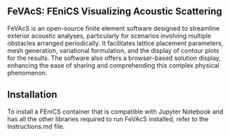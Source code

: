 ## FeVAcS: FEniCS Visualizing Acoustic Scattering

FeVAcS is an open-source finite element software designed to streamline exterior acoustic analyses, particularly for scenarios involving multiple obstacles arranged periodically. It facilitates lattice placement parameters, mesh generation, variational formulation, and the display of contour plots for the results. The software also offers a browser-based solution display, enhancing the ease of sharing and comprehending this complex physical phenomenon.

## Installation

To install a FEniCS container that is compatible with Jupyter Notebook and has all the other libraries required to run FeVAcS installed, refer to the Instructions.md file.
